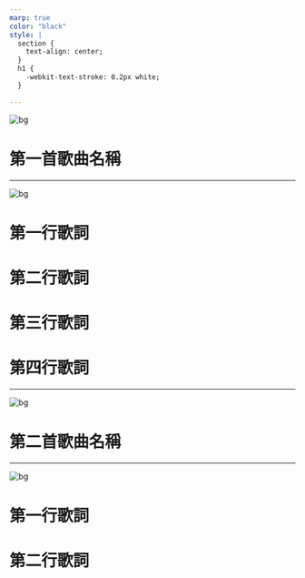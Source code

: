 ```yaml
---
marp: true
color: "black"
style: |
  section {
    text-align: center;
  }
  h1 {
    -webkit-text-stroke: 0.2px white;
  }

---
```


![bg](./images/test-bg1.png)

# 第一首歌曲名稱

---

![bg](./images/test-bg1.png)

# 第一行歌詞
# 第二行歌詞
# 第三行歌詞
# 第四行歌詞

---

![bg](./images/test-bg2.png)

# 第二首歌曲名稱

---

![bg](./images/test-bg2.png)

# 第一行歌詞
# 第二行歌詞
